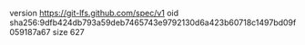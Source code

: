version https://git-lfs.github.com/spec/v1
oid sha256:9dfb424db793a59deb7465743e9792130d6a423b60718c1497bd09f059187a67
size 627
